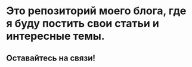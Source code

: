 # Это репозиторий моего блога, где я буду постить свои статьи и интересные темы. 

## Оставайтесь на связи! 


